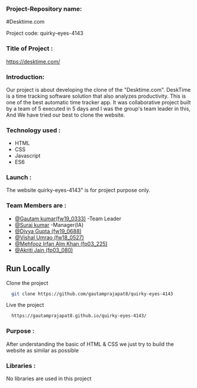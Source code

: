 ### Project-Repository name:

#Desktime.com

Project code: quirky-eyes-4143

### Title of Project :

https://desktime.com/

### Introduction:

Our project is about developing the clone of the "Desktime.com". DeskTime is a time tracking software solution that also analyzes productivity. This is one of the best automatic time tracker app. It was collaborative project built by a team of 5 executed in 5 days and I was the group's team leader in this, And We have tried our best to clone the website.

### Technology used :

- HTML
- CSS 
- Javascript
- ES6

### Launch :

The website quirky-eyes-4143" is for project purpose only.

### Team Members are :

- [@Gautam kumar(fw19_0333)](https://github.com/gautamprajapat8) -Team Leader
- [@Suraj kumar](https://github.com/Surajmicky) -Manager(IA)
- [@Divya Gupta (fw19_0688)](https://github.com/Divya1327)
- [@Vishal Umrao (fw18_0527)](https://github.com/vishalu439)
- [@Mehfooz Irfan Alm Khan (fp03_225)](https://github.com/mehfoozkhangithub)
- [@Akriti Jain (fp03_080)](https://github.com/Jain1727)

## Run Locally

Clone the project

```bash
  git clone https://github.com/gautamprajapat8/quirky-eyes-4143
```
Live the project

```bash
  https://gautamprajapat8.github.io/quirky-eyes-4143/
```


### Purpose :

After understanding the basic of HTML & CSS we just try to build the website as similar as possible

### Libraries :

No libraries are used in this project

